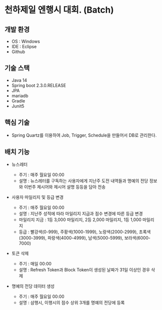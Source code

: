 # 천하제일 엔행시 대회. (Batch)

## 개발 환경
- OS : Windows
- IDE : Eclipse
- Github

## 기술 스택
- Java 14
- Spring boot 2.3.0.RELEASE
- JPA
- mariadb
- Gradle
- Junit5

## 핵심 기술
- Spring Quartz를 이용하여 Job, Trigger, Schedule을 만들어서 DB로 관리한다.

## 배치 기능
- 뉴스레터
  - 주기 : 매주 월요일 00:00
  - 설명 : 뉴스레터를 구독하는 사용자에게 지난주 도전 내역들과 명예의 전당 정보와 이번주 제시어와 제시어 설명 등등을 담아 전송
  
- 사용자 마일리지 및 등급 변경
  - 주기 : 매주 월요일 00:00
  - 설명 : 지난주 성적에 따라 마일리지 지급과 점수 변경에 따른 등급 변경
  - 마일리지 지금 : 1등 3,000 마일리지, 2등 2,000 마일리지, 1등 1,000 마일리지
  - 등급 : 빨강색(0-999), 주황색(1000-1999), 노랑색(2000-2999), 초록색(3000-3999), 파랑색(4000-4999), 남색(5000-5999), 보라색(6000-7000)
  
- 토큰 삭제
  - 주기 : 매일 00:00
  - 설명 : Refresh Token과 Block Token이 생성된 날짜가 31일 이상인 경우 삭제
  
- 명예의 전당 데이터 생성
  - 주기 : 매주 월요일 00:00
  - 설명 : 삼행시, 이행시의 점수 상위 3개를 명예의 전당에 등록
